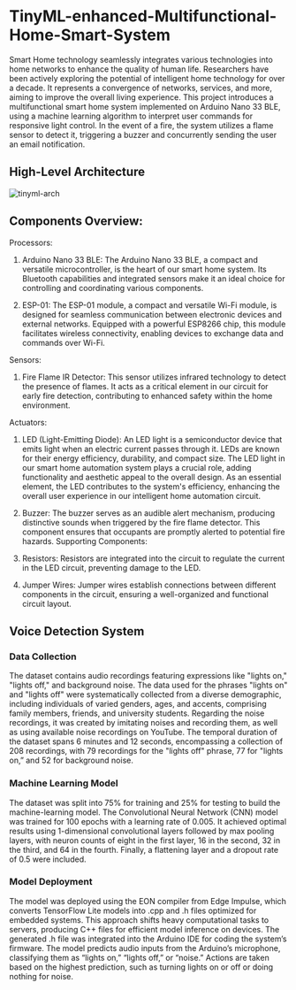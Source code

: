 # TinyML-enhanced-Multifunctional-Home-Smart-System

Smart Home technology seamlessly integrates various technologies into home networks to enhance the quality of human life. Researchers have been actively exploring the potential of intelligent home technology for over a decade. It represents a convergence of networks, services, and more, aiming to improve the overall living experience. This project introduces a multifunctional smart home system implemented on Arduino Nano 33 BLE, using a machine learning algorithm to interpret user commands for responsive light control. In the event of a fire, the system utilizes a flame sensor to detect it, triggering a buzzer and concurrently sending the user an email notification.

## High-Level Architecture
![tinyml-arch](https://github.com/soyraghda/TinyML-enhanced-Multifunctional-Home-Smart-System/assets/32418549/d54a9350-8c80-42c6-b98c-da76b567fe89)


## Components Overview: 

Processors: 
 
1. 	Arduino Nano 33 BLE: The Arduino Nano 33 BLE, a compact and versatile microcontroller, is the heart of our smart home system. Its Bluetooth capabilities and integrated sensors make it an ideal choice for controlling and coordinating various components.
 
2. 	ESP-01: The ESP-01 module, a compact and versatile Wi-Fi module, is designed for seamless communication between electronic devices and external networks. Equipped with a powerful ESP8266 chip, this module facilitates wireless connectivity, enabling devices to exchange data and commands over Wi-Fi.
 
Sensors:
 
1. 	Fire Flame IR Detector: This sensor utilizes infrared technology to detect the presence of flames. It acts as a critical element in our circuit for early fire detection, contributing to enhanced safety within the home environment.
 
Actuators:
 
1. 	LED (Light-Emitting Diode): An LED light is a semiconductor device that emits light when an electric current passes through it. LEDs are known for their energy efficiency, durability, and compact size. The LED light in our smart home automation system plays a crucial role, adding functionality and aesthetic appeal to the overall design. As an essential element, the LED contributes to the system's efficiency, enhancing the overall user experience in our intelligent home automation circuit.
 
2. 	Buzzer: The buzzer serves as an audible alert mechanism, producing distinctive sounds when triggered by the fire flame detector. This component ensures that occupants are promptly alerted to potential fire hazards.
Supporting Components:
1.	Resistors: Resistors are integrated into the circuit to regulate the current in the LED circuit, preventing damage to the LED.
2.	Jumper Wires: Jumper wires establish connections between different components in the circuit, ensuring a well-organized and functional circuit layout.

## Voice Detection System

### Data Collection

The dataset contains audio recordings featuring expressions like "lights on," "lights off," and background noise. The data used for the phrases "lights on" and "lights off" were systematically collected from a diverse demographic, including individuals of varied genders, ages, and accents, comprising family members, friends, and university students. Regarding the noise recordings, it was created by imitating noises and recording them, as well as using available noise recordings on YouTube. The temporal duration of the dataset spans 6 minutes and 12 seconds, encompassing a collection of 208 recordings, with 79 recordings for the "lights off" phrase, 77 for "lights on,” and 52 for background noise.

### Machine Learning Model

The dataset was split into 75% for training and 25% for testing to build the machine-learning model. The Convolutional Neural Network (CNN) model was trained for 100 epochs with a learning rate of 0.005. It achieved optimal results using 1-dimensional convolutional layers followed by max pooling layers, with neuron counts of eight in the first layer, 16 in the second, 32 in the third, and 64 in the fourth. Finally, a flattening layer and a dropout rate of 0.5 were included.

### Model Deployment

The model was deployed using the EON compiler from Edge Impulse, which converts TensorFlow Lite models into .cpp and .h files optimized for embedded systems. This approach shifts heavy computational tasks to servers, producing C++ files for efficient model inference on devices. The generated .h file was integrated into the Arduino IDE for coding the system’s firmware. The model predicts audio inputs from the Arduino’s microphone, classifying them as “lights on,” “lights off,” or “noise.” Actions are taken based on the highest prediction, such as turning lights on or off or doing nothing for noise.



